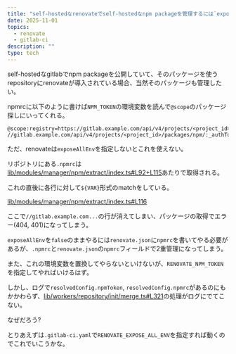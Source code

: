 ```yaml
---
title: "self-hostedなrenovateでself-hostedなnpm packageを管理するには`exposeAllEnv`が必要みたい"
date: 2025-11-01
topics:
  - renovate
  - gitlab-ci
description: ""
type: tech
---
```


self-hostedなgitlabでnpm packageを公開していて、そのパッケージを使うrepositoryにrenovateが導入されている場合、当然そのパッケージも管理したい。

npmrcに以下のように書けば`NPM_TOKEN`の環境変数を読んで`@scope`のパッケージ探しにいってくれる。

```
@scope:registry=https://gitlab.example.com/api/v4/projects/<project_id>/packages/npm/
//gitlab.example.com/api/v4/projects/<project_id>/packages/npm/:_authToken="${NPM_TOKEN}"
```

ただ、renovateは`exposeAllEnv`を指定しないとこれを使えない。

リポジトリにある`.npmrc`は[lib/modules/manager/npm/extract/index.ts#L92+L115](https://github.com/renovatebot/renovate/blob/f33076854f017ee2d247fc29921fd56da6ac8aaa/lib/modules/manager/npm/extract/index.ts#L92+L115)あたりで取得される。

これの直後に各行に対して`${VAR}`形式のmatchをしている。

[lib/modules/manager/npm/extract/index.ts#L116](https://github.com/renovatebot/renovate/blob/f33076854f017ee2d247fc29921fd56da6ac8aaa/lib/modules/manager/npm/extract/index.ts#L116)

ここで`//gitlab.example.com...`の行が消えてしまい、パッケージの取得でエラー(404, 401)になってしまう。

`exposeAllEnv`を`false`のままやるには`renovate.json`に`npmrc`を書いてやる必要があるが、`.npmrc`と`renovate.json`の`npmrc`フィールドで2重管理になってしまう。

また、これの環境変数を置換してやらないといけないが、`RENOVATE_NPM_TOKEN`を指定してやればいけるはず。

しかし、ログで`resolvedConfig.npmToken`, `resolvedConfig.npmrc`があるのにもかかわらず、[lib/workers/repository/init/merge.ts#L321](https://github.com/renovatebot/renovate/blob/f33076854f017ee2d247fc29921fd56da6ac8aaa/lib/workers/repository/init/merge.ts#L321)の処理がログにでてこない。

なぜだろう?

とりあえずは`.gitlab-ci.yaml`で`RENOVATE_EXPOSE_ALL_ENV`を指定すれば動くのでこれでいこうかな。

